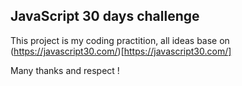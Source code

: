## JavaScript 30 days challenge

This project is my coding practition, all ideas base on (https://javascript30.com/)[https://javascript30.com/]

Many thanks and respect !